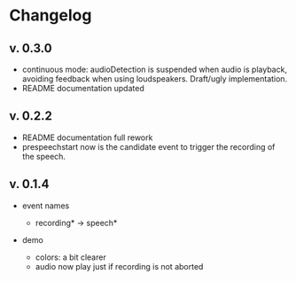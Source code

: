 # Changelog

## v. 0.3.0

- continuous mode: audioDetection is suspended when audio is playback, 
  avoiding feedback when using loudspeakers. Draft/ugly implementation.
- README documentation updated 

## v. 0.2.2
- README documentation full rework 
- prespeechstart now is the candidate event to trigger the recording of the speech.

## v. 0.1.4

- event names 
  - recording* -> speech*

- demo 
  - colors: a bit clearer 
  - audio now play just if recording is not aborted

